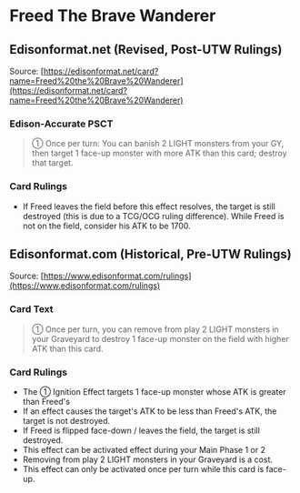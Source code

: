 # Freed The Brave Wanderer

## Edisonformat.net (Revised, Post-UTW Rulings)

Source: [https://edisonformat.net/card?name=Freed%20the%20Brave%20Wanderer](https://edisonformat.net/card?name=Freed%20the%20Brave%20Wanderer)

### Edison-Accurate PSCT

> ① Once per turn: You can banish 2 LIGHT monsters from your GY, then target 1 face-up monster with more ATK than this card; destroy that target.

### Card Rulings

*   If Freed leaves the field before this effect resolves, the target is still destroyed (this is due to a TCG/OCG ruling difference). While Freed is not on the field, consider his ATK to be 1700.


## Edisonformat.com (Historical, Pre-UTW Rulings)

Source: [https://www.edisonformat.com/rulings](https://www.edisonformat.com/rulings)

### Card Text

> ① Once per turn, you can remove from play 2 LIGHT monsters in your Graveyard to destroy 1 face-up monster on the field with higher ATK than this card.

### Card Rulings

*   The ① Ignition Effect targets 1 face-up monster whose ATK is greater than Freed's
*   If an effect causes the target's ATK to be less than Freed's ATK, the target is not destroyed.
*   If Freed is flipped face-down / leaves the field, the target is still destroyed.
*   This effect can be activated effect during your Main Phase 1 or 2
*   Removing from play 2 LIGHT monsters in your Graveyard is a cost.
*   This effect can only be activated once per turn while this card is face-up.


